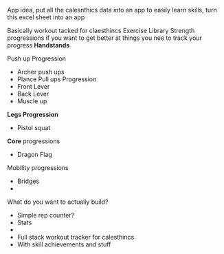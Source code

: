 

App idea, put all the calesnthics data into an app to easily learn skills,
turn this excel sheet into an app

Basically workout tacked for claesthincs
Exercise Library
Strength progressions
if you want to get better at things you nee to track your progress 
**Handstands**

Push up Progression
- Archer push ups
- Plance
Pull ups Progression
- Front Lever 
- Back Lever
- Muscle up

**Legs Progression**
- Pistol squat


**Core** progressions
- Dragon Flag



Mobility progressions
- Bridges
- 


What do you want to actually build?
- Simple rep counter?
- Stats 
- 
- Full stack workout tracker for calesthincs 
- With skill achievements and stuff
